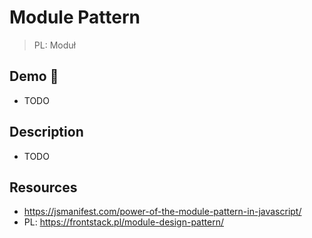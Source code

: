 # Module Pattern

> PL: Moduł

## Demo 🎉

* TODO

## Description

* TODO

## Resources

* <https://jsmanifest.com/power-of-the-module-pattern-in-javascript/>
* PL: <https://frontstack.pl/module-design-pattern/>
